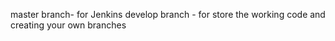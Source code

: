 master branch- for Jenkins
develop branch  - for store the working code  and creating your own branches
